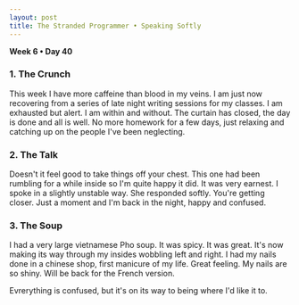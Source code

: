 ```yaml
---
layout: post
title: The Stranded Programmer • Speaking Softly
---
```



__Week 6 • Day 40__

### 1. The Crunch

This week I have more caffeine than blood in my veins. I am just now recovering from a series of late night writing sessions for my classes. I am exhausted but alert. I am within and without. The curtain has closed, the day is done and all is well. No more homework for a few days, just relaxing and catching up on the people I've been neglecting.

### 2. The Talk

Doesn't it feel good to take things off your chest. This one had been rumbling for a while inside so I'm quite happy it did. It was very earnest. I spoke in a slightly unstable way. She responded softly. You're getting closer. Just a moment and I'm back in the night, happy and confused.

### 3. The Soup

I had a very large vietnamese Pho soup. It was spicy. It was great. It's now making its way through my insides wobbling left and right. I had my nails done in a chinese shop, first manicure of my life. Great feeling. My nails are so shiny. Will be back for the French version.  
  
Evrerything is confused, but it's on its way to being where I'd like it to.
